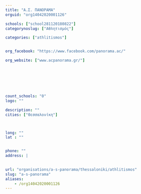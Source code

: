 ```yaml
---
title: "Α.Σ. ΠΑΝΟΡΑΜΑ"
orguid: "org14042020001126"

schools: ["school281120180822"]
categorynoslug: ["Αθλητισμός"]

categories: ["athlitismos"]


org_facebook: "https://www.facebook.com/panorama.ac/"

org_website: ["www.acpanorama.gr/"]







count_schools: "0"
logo: ""

description: ""
cities: ["Θεσσαλονίκη"]



long: ""
lat : ""


phone: ""
address: |
    

url: "organisations/a-s-panorama/thessaloniki/athlitismos"
slug: "a-s-panorama"
aliases:
    - /org14042020001126
---
```




